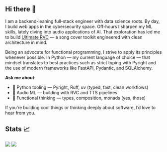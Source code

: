 ## Hi there 👋
I am a backend-leaning full-stack engineer with data science roots. By day, I build web apps in the cybersecurity space. Off-hours I sharpen my ML skills, lately diving into audio applications of AI. That exploration has led me to build [Ultimate RVC](https://github.com/JackismyShephard/ultimate-rvc) — a song cover toolkit engineered with clean architecture in mind. 

Being an advocate for functional programming, I strive to apply its principles whenever possible. In Python — my current language of choice — that mindset translates to best practices such as strict typing with Pyright and the use of modern frameworks like FastAPI, Pydantic, and SQLAlchemy.

**Ask me about**:

- 🐍 Python tooling — Pyright, Ruff, uv (typed, fast, clean workflows)
- 🎵  Audio ML — building with RVC and TTS pipelines
- 🧠 Functional thinking — types, composition, monads (yes, those)

If you’re building cool things or thinking deeply about software, I’d love to hear from you.
  
## Stats 📈
<a href="https://github.com/anuraghazra/github-readme-stats"><img align="center" src="https://github-readme-stats.vercel.app/api?username=JackismyShephard&show_icons=true&include_all_commits=true&theme=default&hide_border=true" /></a> <a href="https://github.com/anuraghazra/github-readme-stats"><img align="center" src="https://github-readme-stats.vercel.app/api/top-langs/?size_weight=0.5&count_weight=0.5&username=JackismyShephard&layout=compact&theme=default&hide_border=true&hide=Jupyter%20Notebook&exclude_repo="/></a>

<!--
**JackismyShephard/JackismyShephard** is a ✨ _special_ ✨ repository because its `README.md` (this file) appears on your GitHub profile.

Here are some ideas to get you started:

- 🔭 I’m currently working on ...
- 🌱 I’m currently learning ...
- 👯 I’m looking to collaborate on ...
- 🤔 I’m looking for help with ...
- 💬 Ask me about ...
- 📫 How to reach me: ...
- ⚡ Fun fact: ...
-->
